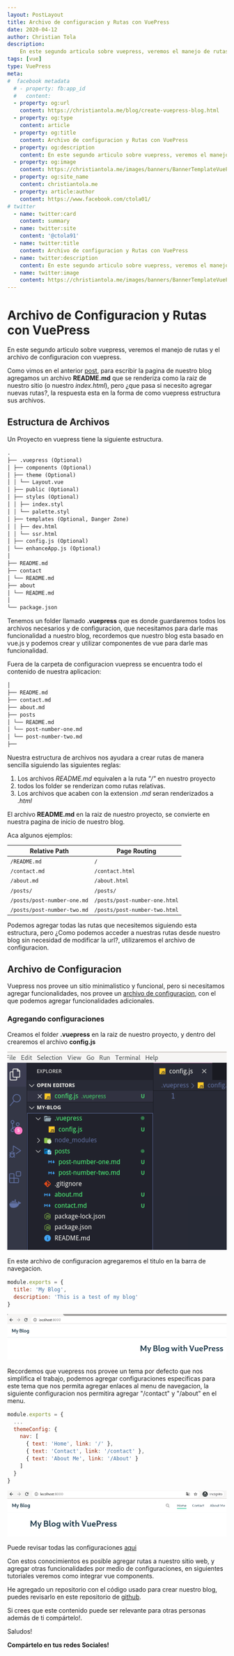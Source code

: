 ```yaml
---
layout: PostLayout
title: Archivo de configuracion y Rutas con VuePress
date: 2020-04-12
author: Christian Tola
description:
    En este segundo articulo sobre vuepress, veremos el manejo de rutas y el archivo de configuracion con vuepress
tags: [vue]
type: VuePress
meta:
#  facebook metadata
  # - property: fb:app_id
  #   content: 
  - property: og:url
    content: https://christiantola.me/blog/create-vuepress-blog.html
  - property: og:type
    content: article
  - property: og:title
    content: Archivo de configuracion y Rutas con VuePress
  - property: og:description
    content: En este segundo articulo sobre vuepress, veremos el manejo de rutas y el archivo de configuracion con vuepress
  - property: og:image
    content: https://christiantola.me/images/banners/BannerTemplateVuePress.jpg
  - property: og:site_name
    content: christiantola.me
  - property: article:author
    content: https://www.facebook.com/ctola01/
# twitter
  - name: twitter:card
    content: summary
  - name: twitter:site
    content: '@ctola91'
  - name: twitter:title
    content: Archivo de configuracion y Rutas con VuePress
  - name: twitter:description
    content: En este segundo articulo sobre vuepress, veremos el manejo de rutas y el archivo de configuracion con vuepress
  - name: twitter:image
    content: https://christiantola.me/images/banners/BannerTemplateVuePress.jpg
---
```


# Archivo de Configuracion y Rutas con VuePress

<Info />

<Banner url="BannerTemplateVuePress.jpg" alt="Blog con Vue.js"/>

En este segundo articulo sobre vuepress, veremos el manejo de rutas y el archivo de configuracion con vuepress.

Como vimos en el anterior [post](/blog/create-vuepress-blog.html), para escribir la pagina de nuestro blog agregamos un archivo **README.md** que se renderiza como la raiz de nuestro sitio (o nuestro _index.html_), pero ¿que pasa si necesito agregar nuevas rutas?, la respuesta esta en la forma de como vuepress estructura sus archivos.

## Estructura de Archivos

Un Proyecto en vuepress tiene la siguiente estructura.

```md
.
├── .vuepress (Optional)
│ ├── components (Optional)
│ ├── theme (Optional)
│ │ └── Layout.vue
│ ├── public (Optional)
│ ├── styles (Optional)
│ │ ├── index.styl
│ │ └── palette.styl
│ ├── templates (Optional, Danger Zone)
│ │ ├── dev.html
│ │ └── ssr.html
│ ├── config.js (Optional)
│ └── enhanceApp.js (Optional)
│
├── README.md
├── contact
│ └── README.md
├── about
│ └── README.md
│
└── package.json
```

Tenemos un folder llamado **.vuepress** que es donde guardaremos todos los archivos necesarios y de configuracion, que necesitamos para darle mas funcionalidad a nuestro blog, recordemos que nuestro blog esta basado en vue.js y podemos crear y utilizar componentes de vue para darle mas funcionalidad.

Fuera de la carpeta de configuracion vuepress se encuentra todo el contenido de nuestra aplicacion:

```md
│
├── README.md
├── contact.md
├── about.md
├── posts
│ └── README.md
│ └── post-number-one.md
│ └── post-number-two.md
├──
```

Nuestra estructura de archivos nos ayudara a crear rutas de manera sencilla siguiendo las siguientes reglas:

1.  Los archivos _README.md_ equivalen a la ruta _"/"_ en nuestro proyecto
2.  todos los folder se renderizan como rutas relativas.
3.  Los archivos que acaben con la extension _.md_ seran renderizados a _.html_

El archivo **README.md** en la raiz de nuestro proyecto, se convierte en nuestra pagina de inicio de nuestro blog.

Aca algunos ejemplos:

| Relative Path               | Page Routing                  |
| --------------------------- | ----------------------------- |
| `/README.md`                | `/`                           |
| `/contact.md`               | `/contact.html`               |
| `/about.md`                 | `/about.html`                      |
| `/posts/`                   | `/posts/`                     |
| `/posts/post-number-one.md` | `/posts/post-number-one.html` |
| `/posts/post-number-two.md` | `/posts/post-number-two.html` |

Podemos agregar todas las rutas que necesitemos siguiendo esta estructura, pero ¿Como podemos acceder a nuestras rutas desde nuestro blog sin necesidad de modificar la url?, utilizaremos el archivo de configuracion.

## Archivo de Configuracion

Vuepress nos provee un sitio minimalistico y funcional, pero si necesitamos agregar funcionalidades, nos provee un [archivo de configuracion](https://vuepress.vuejs.org/guide/basic-config.html#config-file), con el que podemos agregar funcionalidades adicionales.

### Agregando configuraciones

Creamos el folder **.vuepress** en la raiz de nuestro proyecto, y dentro del crearemos el archivo **config.js**

![folder structure](./images/config-routing-vuepress/folder-structure.png)

En este archivo de configuracion agregaremos el titulo en la barra de navegacion.

```js
module.exports = {
  title: 'My Blog',
  description: 'This is a test of my blog'
}
```

![blog title](./images/config-routing-vuepress/blog-title.png)

Recordemos que vuepress nos provee un tema por defecto que nos simplifica el trabajo, podemos agregar configuraciones especificas para este tema que nos permita agregar enlaces al menu de navegacion, la siguiente configuracion nos permitira agregar "/contact" y "/about" en el menu.

```js
module.exports = {
  ...
  themeConfig: {
    nav: [
      { text: 'Home', link: '/' },
      { text: 'Contact', link: '/contact' },
      { text: 'About Me', link: '/About' }
    ]
  }
}
```

![navigation](./images/config-routing-vuepress/navs.png)

Puede revisar todas las configuraciones [aqui](https://vuepress.vuejs.org/config/#basic-config)

Con estos conocimientos es posible agregar rutas a nuestro sitio web, y agregar otras funcionalidades por medio de configuraciones, en siguientes tutoriales veremos como integrar vue components.

He agregado un repositorio con el código usado para crear nuestro blog, puedes revisarlo en este repositorio de [github](https://github.com/cmtp/vuepress-blog/tree/v0.0.2).

Si crees que este contenido puede ser relevante para otras personas además de ti compártelo!.

Saludos!

**Compártelo en tus redes Sociales!**
<SocialButtons />

<Disqus />
